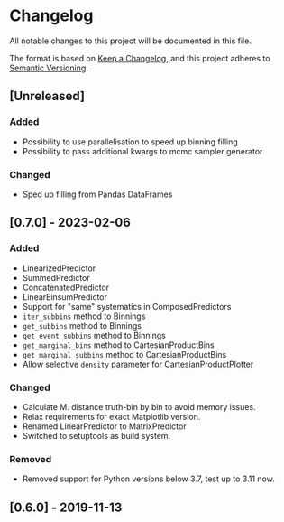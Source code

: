 # Changelog
All notable changes to this project will be documented in this file.

The format is based on [Keep a Changelog](https://keepachangelog.com/en/1.0.0/),
and this project adheres to [Semantic Versioning](https://semver.org/spec/v2.0.0.html).

## [Unreleased]

### Added
- Possibility to use parallelisation to speed up binning filling
- Possibility to pass additional kwargs to mcmc sampler generator

### Changed
- Sped up filling from Pandas DataFrames

## [0.7.0] - 2023-02-06

### Added
- LinearizedPredictor
- SummedPredictor
- ConcatenatedPredictor
- LinearEinsumPredictor
- Support for "same" systematics in ComposedPredictors
- `iter_subbins` method to Binnings
- `get_subbins` method to Binnings
- `get_event_subbins` method to Binnings
- `get_marginal_bins` method to CartesianProductBins
- `get_marginal_subbins` method to CartesianProductBins
- Allow selective `density` parameter for CartesianProductPlotter

### Changed
- Calculate M. distance truth-bin by bin to avoid memory issues.
- Relax requirements for exact Matplotlib version.
- Renamed LinearPredictor to MatrixPredictor
- Switched to setuptools as build system.

### Removed
- Removed support for Python versions below 3.7, test up to 3.11 now.

## [0.6.0] - 2019-11-13
